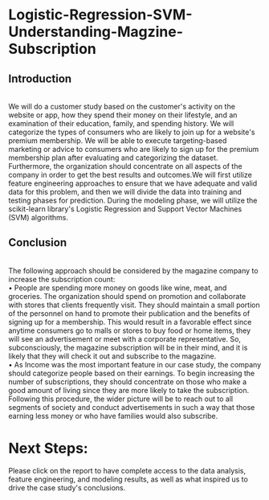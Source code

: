# Logistic-Regression-SVM-Understanding-Magzine-Subscription
<h2> Introduction</h2><br>
We will do a customer study based on the customer's activity on the website or app, how they spend their money on their lifestyle, and an examination of their education, family, and spending history. We will categorize the types of consumers who are likely to join up for a website's premium membership. We will be able to execute targeting-based marketing or advice to consumers who are likely to sign up for the premium membership plan after evaluating and categorizing the dataset. Furthermore, the organization should concentrate on all aspects of the company in order to get the best results and outcomes.We will first utilize feature engineering approaches to ensure that we have adequate and valid data for this problem, and then we will divide the data into training and testing phases for prediction. During the modeling phase, we will utilize the scikit-learn library's Logistic Regression and Support Vector Machines (SVM) algorithms.
<h2> Conclusion</h2><br>
The following approach should be considered by the magazine company to increase the subscription count:<br>
•	People are spending more money on goods like wine, meat, and groceries. The organization should spend on promotion and collaborate with stores that clients frequently visit. They should maintain a small portion of the personnel on hand to promote their publication and the benefits of signing up for a membership. This would result in a favorable effect since anytime consumers go to malls or stores to buy food or home items, they will see an advertisement or meet with a corporate representative. So, subconsciously, the magazine subscription will be in their mind, and it is likely that they will check it out and subscribe to the magazine.<br>
•	As Income was the most important feature in our case study, the company should categorize people based on their earnings. To begin increasing the number of subscriptions, they should concentrate on those who make a good amount of living since they are more likely to take the subscription. Following this procedure, the wider picture will be to reach out to all segments of society and conduct advertisements in such a way that those earning less money or who have families would also subscribe.

<h1>Next Steps:</h1>
Please click on the report to have complete access to the data analysis, feature engineering, and modeling results, as well as what inspired us to drive the case study's conclusions.
